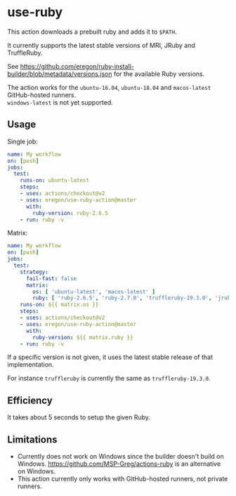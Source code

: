 # use-ruby

This action downloads a prebuilt ruby and adds it to `$PATH`.

It currently supports the latest stable versions of MRI, JRuby and TruffleRuby.

See https://github.com/eregon/ruby-install-builder/blob/metadata/versions.json
for the available Ruby versions.

The action works for the `ubuntu-16.04`, `ubuntu-18.04` and `macos-latest` GitHub-hosted runners.  
`windows-latest` is not yet supported.

## Usage

Single job:

```yaml
name: My workflow
on: [push]
jobs:
  test:
    runs-on: ubuntu-latest
    steps:
    - uses: actions/checkout@v2
    - uses: eregon/use-ruby-action@master
      with:
        ruby-version: ruby-2.6.5
    - run: ruby -v
```

Matrix:

```yaml
name: My workflow
on: [push]
jobs:
  test:
    strategy:
      fail-fast: false
      matrix:
        os: [ 'ubuntu-latest', 'macos-latest' ]
        ruby: [ 'ruby-2.6.5', 'ruby-2.7.0', 'truffleruby-19.3.0', 'jruby-9.2.9.0' ]
    runs-on: ${{ matrix.os }}
    steps:
    - uses: actions/checkout@v2
    - uses: eregon/use-ruby-action@master
      with:
        ruby-version: ${{ matrix.ruby }}
    - run: ruby -v
```

If a specific version is not given, it uses the latest stable release of that implementation.

For instance `truffleruby` is currently the same as `truffleruby-19.3.0`.

## Efficiency

It takes about 5 seconds to setup the given Ruby.

## Limitations

* Currently does not work on Windows since the builder doesn't build on Windows.
  https://github.com/MSP-Greg/actions-ruby is an alternative on Windows.
* This action currently only works with GitHub-hosted runners, not private runners.
